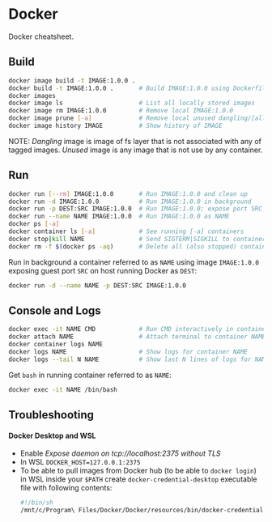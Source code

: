 # Docker
Docker cheatsheet.

## Build
``` sh
docker image build -t IMAGE:1.0.0 .
docker build -t IMAGE:1.0.0 .       # Build IMAGE:1.0.0 using Dockerfile in .
docker images
docker image ls                     # List all locally stored images
docker image rm IMAGE:1.0.0         # Remove local IMAGE:1.0.0
docker image prune [-a]             # Remove local unused dangling/[all] images
docker image history IMAGE          # Show history of IMAGE
```
NOTE: _Dangling_ image is image of fs layer that is not associated with any of
tagged images. _Unused_ image is any image that is not use by any container.


## Run
``` sh
docker run [--rm] IMAGE:1.0.0       # Run IMAGE:1.0.0 and clean up
docker run -d IMAGE:1.0.0           # Run IMAGE:1.0.0 in background
docker run -p DEST:SRC IMAGE:1.0.0  # Run IMAGE:1.0.0; expose port SRC as DEST
docker run --name NAME IMAGE:1.0.0  # Run IMAGE:1.0.0 as NAME
docker ps [-a]
docker container ls [-a]            # See running [-a] containers
docker stop|kill NAME               # Send SIGTERM|SIGKILL to container
docker rm -f $(docker ps -aq)       # Delete all (also stopped) containers
```
Run in background a container referred to as `NAME` using image `IMAGE:1.0.0`
exposing guest port `SRC` on host running Docker as `DEST`:
``` sh
docker run -d --name NAME -p DEST:SRC IMAGE:1.0.0
```


## Console and Logs
``` sh
docker exec -it NAME CMD            # Run CMD interactively in container NAME
docker attach NAME                  # Attach terminal to container NAME
docker container logs NAME
docker logs NAME                    # Show logs for container NAME
docker logs --tail N NAME           # Show last N lines of logs for NAME
```
Get `bash` in running container referred to as `NAME`:
``` sh
docker exec -it NAME /bin/bash
```


## Troubleshooting
#### Docker Desktop and WSL
- Enable _Expose daemon on tcp://localhost:2375 without TLS_
- In WSL `DOCKER_HOST=127.0.0.1:2375`
- To be able to pull images from Docker hub (to be able to `docker login`) in
  WSL inside your `$PATH` create `docker-credential-desktop` executable file
  with following contents:
  ``` sh
  #!/bin/sh
  /mnt/c/Program\ Files/Docker/Docker/resources/bin/docker-credential-desktop.exe $@
  ```

